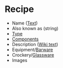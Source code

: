 # Recipe #
  * Name ([Text](Text.md))
  * Also known as (string)
  * [Type](RecipeType.md)
  * [Components](RecipeComponent.md)
  * Description ([Wiki text](WikiText.md))
  * Equipment/[Barware](Barware.md)
  * Crockery/[Glassware](Glassware.md)
  * Images